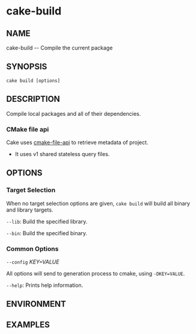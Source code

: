 # cake-build

## NAME

cake-build -- Compile the current package

## SYNOPSIS

`cake build [options]`

## DESCRIPTION

Compile local packages and all of their dependencies.

### CMake file api

Cake uses [cmake-file-api](https://cmake.org/cmake/help/latest/manual/cmake-file-api.7.html) to retrieve metadata of project.

- It uses v1 shared stateless query files.

## OPTIONS

### Target Selection

When no target selection options are given, `cake build` will build all binary and library targets.

`--lib`: Build the specified library.

`--bin`: Build the specified binary.

### Common Options

`--config` *KEY=VALUE*

All options will send to generation process to cmake, using `-DKEY=VALUE`.

`--help`: Prints help information.

## ENVIRONMENT

## EXAMPLES

